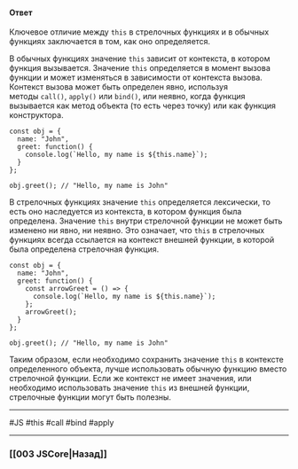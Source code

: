 #### Ответ

Ключевое отличие между `this` в стрелочных функциях и в обычных функциях заключается в том, как оно определяется.

В обычных функциях значение `this` зависит от контекста, в котором функция вызывается. Значение `this` определяется в момент вызова функции и может изменяться в зависимости от контекста вызова. Контекст вызова может быть определен явно, используя методы `call()`, `apply()` или `bind()`, или неявно, когда функция вызывается как метод объекта (то есть через точку) или как функция конструктора.

```
const obj = {
  name: "John",
  greet: function() {
    console.log(`Hello, my name is ${this.name}`);
  }
};

obj.greet(); // "Hello, my name is John"
```

В стрелочных функциях значение `this` определяется лексически, то есть оно наследуется из контекста, в котором функция была определена. Значение `this` внутри стрелочной функции не может быть изменено ни явно, ни неявно. Это означает, что `this` в стрелочных функциях всегда ссылается на контекст внешней функции, в которой была определена стрелочная функция.

```
const obj = {
  name: "John",
  greet: function() {
    const arrowGreet = () => {
      console.log(`Hello, my name is ${this.name}`);
    };
    arrowGreet();
  }
};

obj.greet(); // "Hello, my name is John"
```

Таким образом, если необходимо сохранить значение `this` в контексте определенного объекта, лучше использовать обычную функцию вместо стрелочной функции. Если же контекст не имеет значения, или необходимо использовать значение `this` из внешней функции, стрелочные функции могут быть полезны.

___
 #JS #this #call #bind #apply

___

### [[003 JSCore|Назад]]